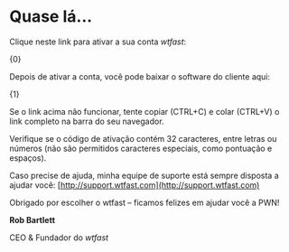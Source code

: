 # Quase lá...

Clique neste link para ativar a sua conta *wtfast*:

{0}

Depois de ativar a conta, você pode baixar o software do cliente aqui:

{1}

Se o link acima não funcionar, tente copiar (CTRL+C) e colar (CTRL+V) o link completo na barra do seu navegador. 

Verifique se o código de ativação contém 32 caracteres, entre letras ou números (não são permitidos caracteres especiais, como pontuação e espaços).

Caso precise de ajuda, minha equipe de suporte está sempre disposta a ajudar você: [http://support.wtfast.com](http://support.wtfast.com)

Obrigado por escolher o wtfast – ficamos felizes em ajudar você a PWN!

**Rob Bartlett**

CEO & Fundador do *wtfast*